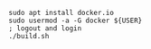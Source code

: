     
    sudo apt install docker.io
    sudo usermod -a -G docker ${USER}
    ; logout and login
    ./build.sh

